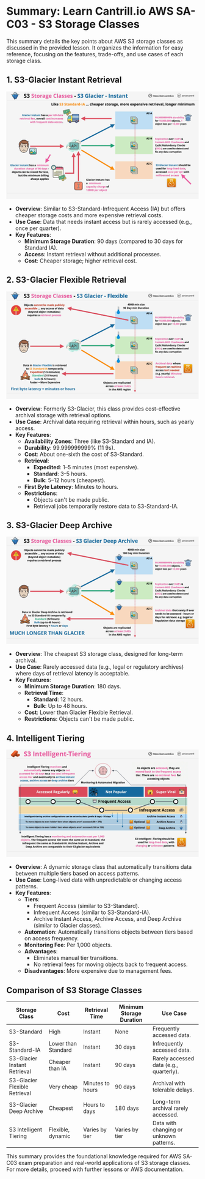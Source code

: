 # Summary: Learn Cantrill.io AWS SA-C03 - S3 Storage Classes

This summary details the key points about AWS S3 storage classes as discussed in the provided lesson. It organizes the information for easy reference, focusing on the features, trade-offs, and use cases of each storage class.

## **1. S3-Glacier Instant Retrieval**

![alt text](./Images/image-30.png)

- **Overview**: Similar to S3-Standard-Infrequent Access (IA) but offers cheaper storage costs and more expensive retrieval costs.
- **Use Case**: Data that needs instant access but is rarely accessed (e.g., once per quarter).
- **Key Features**:
  - **Minimum Storage Duration**: 90 days (compared to 30 days for Standard IA).
  - **Access**: Instant retrieval without additional processes.
  - **Cost**: Cheaper storage; higher retrieval cost.

## **2. S3-Glacier Flexible Retrieval**

![alt text](./Images/image-31.png)

- **Overview**: Formerly S3-Glacier, this class provides cost-effective archival storage with retrieval options.
- **Use Case**: Archival data requiring retrieval within hours, such as yearly access.
- **Key Features**:
  - **Availability Zones**: Three (like S3-Standard and IA).
  - **Durability**: 99.999999999% (11 9s).
  - **Cost**: About one-sixth the cost of S3-Standard.
  - **Retrieval**:
    - **Expedited**: 1–5 minutes (most expensive).
    - **Standard**: 3–5 hours.
    - **Bulk**: 5–12 hours (cheapest).
  - **First Byte Latency**: Minutes to hours.
  - **Restrictions**:
    - Objects can't be made public.
    - Retrieval jobs temporarily restore data to S3-Standard-IA.

## **3. S3-Glacier Deep Archive**

![alt text](./Images/image-32.png)

- **Overview**: The cheapest S3 storage class, designed for long-term archival.
- **Use Case**: Rarely accessed data (e.g., legal or regulatory archives) where days of retrieval latency is acceptable.
- **Key Features**:
  - **Minimum Storage Duration**: 180 days.
  - **Retrieval Time**:
    - **Standard**: 12 hours.
    - **Bulk**: Up to 48 hours.
  - **Cost**: Lower than Glacier Flexible Retrieval.
  - **Restrictions**: Objects can't be made public.

## **4. Intelligent Tiering**

![alt text](./Images/image-33.png)

- **Overview**: A dynamic storage class that automatically transitions data between multiple tiers based on access patterns.
- **Use Case**: Long-lived data with unpredictable or changing access patterns.
- **Key Features**:
  - **Tiers**:
    - Frequent Access (similar to S3-Standard).
    - Infrequent Access (similar to S3-Standard-IA).
    - Archive Instant Access, Archive Access, and Deep Archive (similar to Glacier classes).
  - **Automation**: Automatically transitions objects between tiers based on access frequency.
  - **Monitoring Fee**: Per 1,000 objects.
  - **Advantages**:
    - Eliminates manual tier transitions.
    - No retrieval fees for moving objects back to frequent access.
  - **Disadvantages**: More expensive due to management fees.

## **Comparison of S3 Storage Classes**

| **Storage Class**             | **Cost**            | **Retrieval Time** | **Minimum Storage Duration** | **Use Case**                            |
| ----------------------------- | ------------------- | ------------------ | ---------------------------- | --------------------------------------- |
| S3-Standard                   | High                | Instant            | None                         | Frequently accessed data.               |
| S3-Standard-IA                | Lower than Standard | Instant            | 30 days                      | Infrequently accessed data.             |
| S3-Glacier Instant Retrieval  | Cheaper than IA     | Instant            | 90 days                      | Rarely accessed data (e.g., quarterly). |
| S3-Glacier Flexible Retrieval | Very cheap          | Minutes to hours   | 90 days                      | Archival with tolerable delays.         |
| S3-Glacier Deep Archive       | Cheapest            | Hours to days      | 180 days                     | Long-term archival rarely accessed.     |
| S3 Intelligent Tiering        | Flexible, dynamic   | Varies by tier     | Varies by tier               | Data with changing or unknown patterns. |

This summary provides the foundational knowledge required for AWS SA-C03 exam preparation and real-world applications of S3 storage classes. For more details, proceed with further lessons or AWS documentation.
